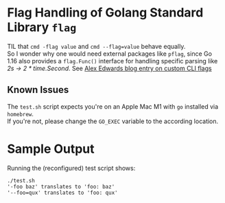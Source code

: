 # Flag Handling of Golang Standard Library `flag`

TIL that `cmd -flag value` and `cmd --flag=value` behave equally.  
So I wonder why one would need external packages like `pflag`, since Go 1.16 also provides a `flag.Func()` interface for handling specific parsing like _2s -> 2 * time.Second_. See [Alex Edwards blog entry on custom CLI flags](https://www.alexedwards.net/blog/custom-command-line-flags)


## Known Issues

The `test.sh` script expects you're on an Apple Mac M1 with `go` installed via `homebrew`.  
If you're not, please change the `GO_EXEC` variable to the according location.

# Sample Output
Running the (reconfigured) test script shows:

```
./test.sh
'-foo baz' translates to 'foo: baz'
'--foo=qux' translates to 'foo: qux'
```
